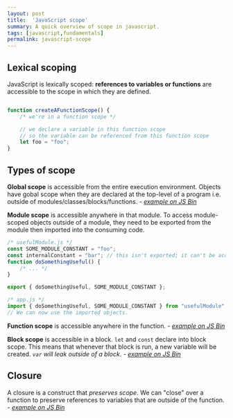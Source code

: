 ```yaml
---
layout: post
title:  'JavaScript scope'
summary: A quick overview of scope in javascript.
tags: [javascript,fundamentals]
permalink: javascript-scope
---
```


## Lexical scoping

JavaScript is lexically scoped: <span class="tooltip" data-tooltip="This is important. Scope accesses references to functions or objects, not the objects or functions themselves.">**references to variables or functions**</span> are accessible to the scope in which they are defined.

```javascript

function createAFunctionScope() {
    /* we're in a function scope */

    // we declare a variable in this function scope
    // so the variable can be referenced from this function scope
    let foo = "foo"; 
}
```

## Types of scope

**Global scope** is accessible from the entire <span class="tooltip" data-tooltip="browser/browser tab or an instance of NodeJS.">execution environment</span>. Objects have gobal scope when they are declared at the top-level of a program i.e. outside of modules/classes/blocks/functions. _- [example on JS Bin](https://jsbin.com/cedewo/1/edit?js,console)_

**Module scope** is accessible anywhere in that module. To access module-scoped objects outside of a module, they need to be exported from the module then imported into the consuming code.

```javascript
/* usefulModule.js */
const SOME_MODULE_CONSTANT = "foo";
const internalConstant = "bar"; // this isn't exported; it can't be accessed outside the module
function doSomethingUseful() {
    /* ... */
}

export { doSomethingUseful, SOME_MODULE_CONSTANT };
```

```javascript
/* app.js */
import { doSomethingUseful, SOME_MODULE_CONSTANT } from "usefulModule";
// We can now use the imported objects.
```

**Function scope** is accessible anywhere in the function. _- [example on JS Bin](https://jsbin.com/bekosax/9/edit?js,console)_

**Block scope** is accessible in a <span class="tooltip" data-tooltip="{}">block</span>. `let` and `const` declare into block scope. This means that whenever that block is run, <span class="tooltip" data-tooltip="This makes a big difference in loops/iterations.">a new variable will be created</span>. _`var` will leak outside of a block_. _- [example on JS Bin](https://jsbin.com/bekosax/12/edit?js,console)_

## Closure

A closure is a construct that _preserves scope_. We can "close" over a function to preserve references to variables that are outside of the function. _- [example on JS Bin](https://jsbin.com/ruqilop/3/edit?js,console)_